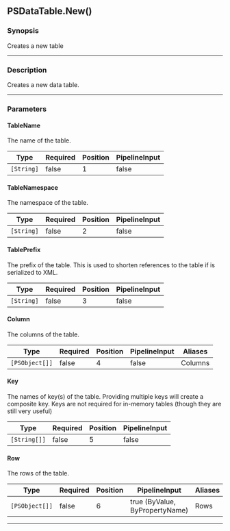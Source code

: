 PSDataTable.New()
-----------------

### Synopsis
Creates a new table

---

### Description

Creates a new data table.

---

### Parameters
#### **TableName**
The name of the table.

|Type      |Required|Position|PipelineInput|
|----------|--------|--------|-------------|
|`[String]`|false   |1       |false        |

#### **TableNamespace**
The namespace of the table.

|Type      |Required|Position|PipelineInput|
|----------|--------|--------|-------------|
|`[String]`|false   |2       |false        |

#### **TablePrefix**
The prefix of the table.
This is used to shorten references to the table if is serialized to XML.

|Type      |Required|Position|PipelineInput|
|----------|--------|--------|-------------|
|`[String]`|false   |3       |false        |

#### **Column**
The columns of the table.

|Type          |Required|Position|PipelineInput|Aliases|
|--------------|--------|--------|-------------|-------|
|`[PSObject[]]`|false   |4       |false        |Columns|

#### **Key**
The names of key(s) of the table.  Providing multiple keys will create a composite key.
Keys are not required for in-memory tables (though they are still very useful)

|Type        |Required|Position|PipelineInput|
|------------|--------|--------|-------------|
|`[String[]]`|false   |5       |false        |

#### **Row**
The rows of the table.

|Type          |Required|Position|PipelineInput                 |Aliases|
|--------------|--------|--------|------------------------------|-------|
|`[PSObject[]]`|false   |6       |true (ByValue, ByPropertyName)|Rows   |

---
